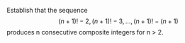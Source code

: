 Establish that the sequence
$$(n + 1)! - 2, (n + 1)! - 3, ..., (n + 1)! - (n + 1)$$
produces n consecutive composite integers for n > 2.